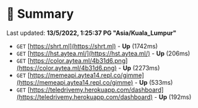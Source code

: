# 📖 Summary
Last updated: **13/5/2022, 1:25:37 PG "Asia/Kuala_Lumpur"**

- `GET` [https://shrt.ml](https://shrt.ml) - **Up** (1742ms)
- `GET` [https://hst.aytea.ml/](https://hst.aytea.ml/) - **Up** (206ms)
- `GET` [https://color.aytea.ml/4b31d6.png](https://color.aytea.ml/4b31d6.png) - **Up** (2273ms)
- `GET` [https://memeapi.aytea14.repl.co/gimme](https://memeapi.aytea14.repl.co/gimme) - **Up** (533ms)
- `GET` [https://teledrivemy.herokuapp.com/dashboard](https://teledrivemy.herokuapp.com/dashboard) - **Up** (192ms)
